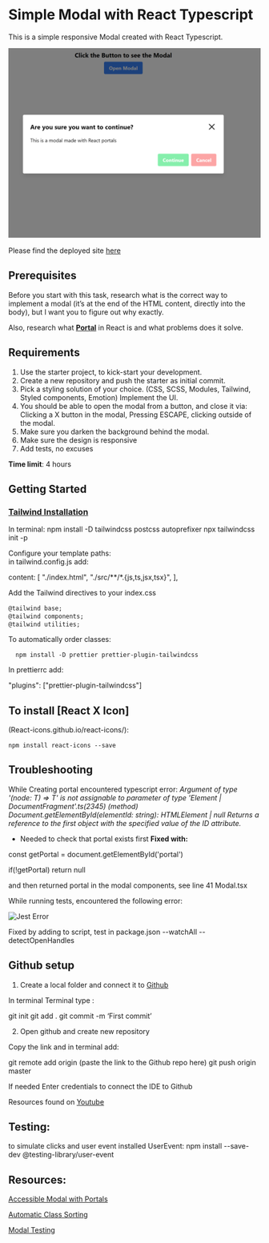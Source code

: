 # Simple Modal with React Typescript

This is a simple responsive Modal created with React Typescript.

![Modal Preview](./src/assets/modal-preview.PNG)

Please find the deployed site [here](https://as-react-modal.netlify.app/)

## Prerequisites
Before you start with this task, research what is the correct way to implement a modal (it’s at the end of the HTML content, directly into the body), but I want you to figure out why exactly.

Also, research what **[Portal](https://legacy.reactjs.org/docs/portals.html)** in React is and what problems does it solve.

## Requirements

1. Use the starter project, to kick-start your development.
2. Create a new repository and push the starter as initial commit.
3. Pick a styling solution of your choice. (CSS, SCSS, Modules, Tailwind, Styled components, Emotion)
Implement the UI.
4. You should be able to open the modal from a button, and close it via: Clicking a X button in the modal, Pressing ESCAPE, clicking outside of the modal.
5. Make sure you darken the background behind the modal.
6. Make sure the design is responsive
7. Add tests, no excuses


**Time limit**: 4 hours  


## Getting Started

### [Tailwind Installation](https://tailwindcss.com/docs/guides/vite)

In terminal:
  npm install -D tailwindcss postcss autoprefixer
  npx tailwindcss init -p

Configure your template paths:  
in tailwind.config.js add:

  content: [
    "./index.html",
    "./src/**/*.{js,ts,jsx,tsx}",
  ],

 Add the Tailwind directives to your index.css

    @tailwind base;
    @tailwind components;
    @tailwind utilities; 


To automatically order classes:

      npm install -D prettier prettier-plugin-tailwindcss

In prettierrc add:

   "plugins": ["prettier-plugin-tailwindcss"]

## To install [React X Icon]

(React-icons.github.io/react-icons/):

    npm install react-icons --save

## Troubleshooting

While Creating portal encountered typescript error:
  *Argument of type '<T extends Node>(node: T) => T' is not assignable to parameter of type 'Element | DocumentFragment'.ts(2345)
(method) Document.getElementById(elementId: string): HTMLElement | null
Returns a reference to the first object with the specified value of the ID attribute.*

- Needed to check that portal exists first **Fixed with:**

const getPortal = document.getElementById('portal')

if(!getPortal) return null

and then returned portal in the modal components, see line 41 Modal.tsx

While running tests, encountered the following error:

![Jest Error](../react-starter-project/src/assets/unref-error.PNG)

Fixed by adding to script, test in package.json
  --watchAll --detectOpenHandles

## Github setup

1. Create a local folder and connect it to [Github](https://github.com/)

In terminal Terminal type :

git init
git add .
git commit -m ‘First commit’

2. Open github and create new repository

Copy the link and in terminal add:

git remote add origin (paste the link to the Github repo here)
git push origin master

If needed Enter credentials to connect the IDE to Github

Resources found on [Youtube](https://www.youtube.com/watch?v=vbQ2bYHxxEA)

## Testing:

to simulate clicks and user event installed UserEvent:
    npm install --save-dev @testing-library/user-event


## Resources:

[Accessible Modal with Portals](https://assortment.io/posts/accessible-modal-component-react-portals-part-1)

[Automatic Class Sorting](https://tailwindcss.com/blog/automatic-class-sorting-with-prettier)

[Modal Testing](https://dev.to/mihomihouk/test-a-portal-element-in-a-react-app-152h)